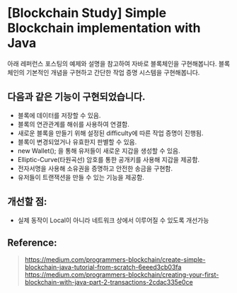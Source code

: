 [Blockchain Study] Simple Blockchain implementation with Java 
==========================================================
아래 레퍼런스 포스팅의 예제와 설명을 참고하여 자바로 블록체인을 구현해봅니다. 
블록체인의 기본적인 개념을 구현하고 간단한 작업 증명 시스템을 구현해봅니다.


다음과 같은 기능이 구현되었습니다.
----------------------------------------------------
 - 블록에 데이터를 저장할 수 있음.
 - 블록의 연관관계를 해쉬를 사용하여 연결함. 
 - 새로운 블록을 만들기 위해 설정된 difficulty에 따른 작업 증명이 진행됨. 
 - 블록이 변경되었거나 유효한지 판별할 수 있음.
 - new Wallet(); 을 통해 유저들이 새로운 지갑을 생성할 수 있음.
 - Elliptic-Curve(타원곡선) 암호를 통한 공개키를 사용해 지갑을 제공함. 
 - 전자서명을 사용해 소유권을 증명하고 안전한 송금을 구현함. 
 - 유저들이 트랜잭션을 만들 수 있는 기능을 제공함. 

개선할 점:
-----------------------------------------------
- 실제 동작이 Local이 아니라 네트워크 상에서 이루어질 수 있도록 개선가능 

Reference:
-----------------------------------------
> https://medium.com/programmers-blockchain/create-simple-blockchain-java-tutorial-from-scratch-6eeed3cb03fa
> https://medium.com/programmers-blockchain/creating-your-first-blockchain-with-java-part-2-transactions-2cdac335e0ce


